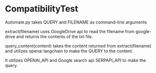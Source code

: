 # CompatibilityTest

Automate.py takes QUERY and FILENAME as command-line arguments 

extract(filename) uses GoogleDrive api to read the filename from google-drive and returns the contents of the txt file.

query_content(content) takes the content returned from extract(filename) and utilizes openai langchain to make the QUERY to the content. 

It utilizes OPENAI_API and Google search api  SERPAPI_API to make the query.

